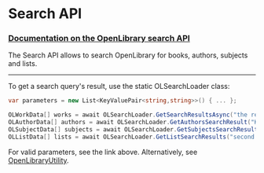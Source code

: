 # Search API 
### [Documentation on the OpenLibrary search API](https://openlibrary.org/dev/docs/api/search)

The Search API allows to search OpenLibrary for books, authors, subjects and lists.
***

To get a search query's result, use the static OLSearchLoader class:
```csharp
var parameters = new List<KeyValuePair<string,string>>() { ... };

OLWorkData[] works = await OLSearchLoader.GetSearchResultsAsync("the remains of the day", parameters);
OLAuthorData[] authors = await OLSearchLoader.GetAuthorsSearchResult("Kazuo ishiguro", parameters);
OLSubjectData[] subjects = await OLSearchLoader.GetSubjectsSearchResult("butlers", parameters);
OLListData[] lists = await OLSearchLoader.GetListSearchResults("second world war", parameters);
```

For valid parameters, see the link above.
Alternatively, see [OpenLibraryUtility](https://github.com/Luca3317/OpenLibrary.NET/blob/main/src/Utility/OpenLibraryUtility.cs).